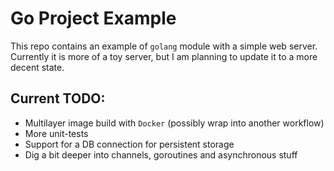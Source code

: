# **Go Project Example**

This repo contains an example of `golang` module with a simple
web server. Currently it is more of a toy server, but I am planning to
update it to a more decent state.

## **Current TODO**:

+ Multilayer image build with `Docker` (possibly wrap into another workflow)
+ More unit-tests
+ Support for a DB connection for persistent storage
+ Dig a bit deeper into channels, goroutines and asynchronous stuff
